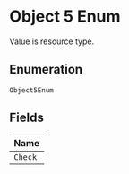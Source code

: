
# Object 5 Enum

Value is resource type.

## Enumeration

`Object5Enum`

## Fields

| Name |
|  --- |
| `Check` |

